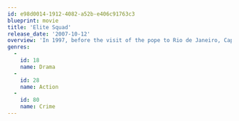```yaml
---
id: e98d0014-1912-4082-a52b-e406c91763c3
blueprint: movie
title: 'Elite Squad'
release_date: '2007-10-12'
overview: 'In 1997, before the visit of the pope to Rio de Janeiro, Captain Nascimento from BOPE (Special Police Operations Battalion) is assigned to eliminate the risks of the drug dealers in a dangerous slum nearby where the pope intends to be lodged.'
genres:
  -
    id: 18
    name: Drama
  -
    id: 28
    name: Action
  -
    id: 80
    name: Crime
---
```

